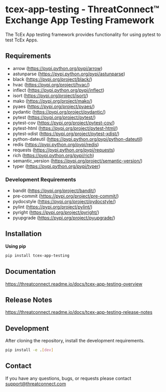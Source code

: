 # tcex-app-testing - ThreatConnect&trade; Exchange App Testing Framework

The TcEx App testing framework provides functionality for using pytest to test TcEx Apps.

## Requirements

 * arrow (https://pypi.python.org/pypi/arrow)
 * astunparse (https://pypi.python.org/pypi/astunparse)
 * black (https://pypi.org/project/black/)
 * hvac (https://pypi.org/project/hvac/)
 * inflect (https://pypi.python.org/pypi/inflect)
 * isort (https://pypi.org/project/isort/)
 * mako (https://pypi.org/project/mako/)
 * pyaes (https://pypi.org/project/pyaes/)
 * pydantic (https://pypi.org/project/pydantic/)
 * pytest (https://pypi.org/project/pytest/)
 * pytest-cov (https://pypi.org/project/pytest-cov/)
 * pytest-html (https://pypi.org/project/pytest-html/)
 * pytest-xdist (https://pypi.org/project/pytest-xdist/)
 * python-dateutil (https://pypi.python.org/pypi/python-dateutil)
 * redis (https://pypi.python.org/pypi/redis)
 * requests (https://pypi.python.org/pypi/requests)
 * rich (https://pypi.python.org/pypi/rich)
 * semantic_version (https://pypi.org/project/semantic-version/)
 * typer (https://pypi.python.org/pypi/typer)

### Development Requirements

 * bandit (https://pypi.org/project/bandit/)
 * pre-commit (https://pypi.org/project/pre-commit/)
 * pydocstyle (https://pypi.org/project/pydocstyle/)
 * pylint (https://pypi.org/project/pylint/)
 * pyright (https://pypi.org/project/pyright/)
 * pyupgrade (https://pypi.org/project/pyupgrade/)

## Installation

**Using pip**

```bash
pip install tcex-app-testing
```

## Documentation

https://threatconnect.readme.io/docs/tcex-app-testing-overview

## Release Notes

https://threatconnect.readme.io/docs/tcex-app-testing-release-notes

## Development

After cloning the repository, install the development requirements.

```bash
pip install -e .[dev]
```

## Contact

If you have any questions, bugs, or requests please contact support@threatconnect.com
